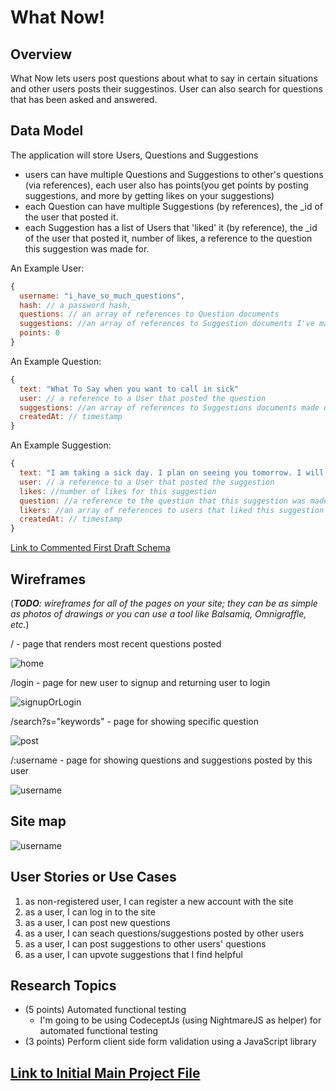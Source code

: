 
# What Now!

## Overview

What Now lets users post questions about what to say in certain situations and other users posts their suggestinos.
User can also search for questions that has been asked and answered.


## Data Model


The application will store Users, Questions and Suggestions

* users can have multiple Questions and Suggestions to other's questions (via references), each user also has points(you get points by posting suggestions, and more by getting likes on your suggestions)
* each Question can have multiple Suggestions (by references), the _id of the user that posted it.
* each Suggestion has a list of Users that 'liked' it (by reference), the _id of the user that posted it, number of likes, a reference to the question this suggestion was made for.


An Example User:

```javascript
{
  username: "i_have_so_much_questions",
  hash: // a password hash,
  questions: // an array of references to Question documents
  suggestions: //an array of references to Suggestion documents I've made
  points: 0
}
```

An Example Question:

```javascript
{
  text: "What To Say when you want to call in sick"
  user: // a reference to a User that posted the question
  suggestions: //an array of references to Suggestions documents made under this Question
  createdAt: // timestamp
}
```

An Example Suggestion:

```javascript
{
  text: "I am taking a sick day. I plan on seeing you tomorrow. I will let you know if that changes."
  user: // a reference to a User that posted the suggestion
  likes: //number of likes for this suggestion
  question: //a reference to the question that this suggestion was made for
  likers: //an array of references to users that liked this suggestion (to prevent multiple likes for one user)
  createdAt: // timestamp
}
```




[Link to Commented First Draft Schema](db.js) 


## Wireframes

(___TODO__: wireframes for all of the pages on your site; they can be as simple as photos of drawings or you can use a tool like Balsamiq, Omnigraffle, etc._)

/ - page that renders most recent questions posted

![home](documentation/home.png)

/login - page for new user to signup and returning user to login

![signupOrLogin](documentation/signupLogin.png)

/search?s="keywords" - page for showing specific question

![post](documentation/search.png)

/:username - page for showing questions and suggestions posted by this user

![username](documentation/user.png)

## Site map

![username](documentation/sitemap.png)

## User Stories or Use Cases

1. as non-registered user, I can register a new account with the site
2. as a user, I can log in to the site
3. as a user, I can post new questions
4. as a user, I can seach questions/suggestions posted by other users
5. as a user, I can post suggestions to other users' questions
6. as a user, I can upvote suggestions that I find helpful


## Research Topics


* (5 points) Automated functional testing
    * I'm going to be using CodeceptJs (using NightmareJS as helper) for automated functional testing
* (3 points) Perform client side form validation using a JavaScript library



## [Link to Initial Main Project File](app.js) 


<!-- 
## Annotations / References Used

(___TODO__: list any tutorials/references/etc. that you've based your code off of_)

1. [passport.js authentication docs](http://passportjs.org/docs) - (add link to source code that was based on this)
2. [tutorial on vue.js](https://vuejs.org/v2/guide/) - (add link to source code that was based on this)
 -->